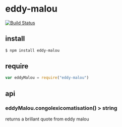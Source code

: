 # eddy-malou

[![Build Status](https://travis-ci.org/bloodyowl/eddy-malou.svg)](https://travis-ci.org/bloodyowl/eddy-malou)

## install

```sh
$ npm install eddy-malou
```

## require

```javascript
var eddyMalou = require("eddy-malou")
```

## api

### eddyMalou.congolexicomatisation() > string

returns a brillant quote from eddy malou
